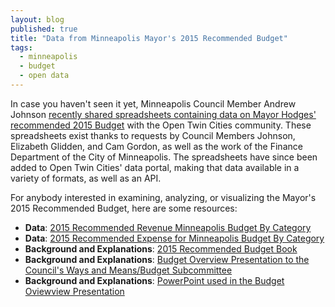 ```yaml
---
layout: blog
published: true
title: "Data from Minneapolis Mayor's 2015 Recommended Budget"
tags: 
  - minneapolis
  - budget
  - open data
---
```


In case you haven't seen it yet, Minneapolis Council Member Andrew Johnson [recently shared spreadsheets containing data on Mayor Hodges' recommended 2015 Budget](https://groups.google.com/d/msg/twin-cities-brigade/cfTtrIX1RNU/MnCD4dcXG5oJ) with the Open Twin Cities community. These spreadsheets exist thanks to requests by Council Members Johnson, Elizabeth Glidden, and Cam Gordon, as well as the work of the Finance Department of the City of Minneapolis. The spreadsheets have since been added to Open Twin Cities' data portal, making that data available in a variety of formats, as well as an API.

For anybody interested in examining, analyzing, or visualizing the Mayor's 2015 Recommended Budget, here are some resources:

- **Data**: [2015 Recommended Revenue Minneapolis Budget By Category](https://brigades.opendatanetwork.com/TRANSPARENCY/2015-Recommended-Revenue-Minneapolis-Budget-By-Cat/uffk-4y2u)
- **Data**: [2015 Recommended Expense for Minneapolis Budget By Category](https://brigades.opendatanetwork.com/TRANSPARENCY/2015-Recommended-Expense-for-Minneapolis-Budget-By/4f3r-mks3)
- **Background and Explanations**: [2015 Recommended Budget Book](http://www.minneapolismn.gov/finance/budget/WCMS1P-130178)
- **Background and Explanations**: [Budget Overview Presentation to the Council's Ways and Means/Budget Subcommittee](https://www.youtube.com/watch?v=XkEMHEMf2LY&index=39&list=PLcNuebgSUruBwfFHKPC6QOuHosXodOMSH)
- **Background and Explanations**: [PowerPoint used in the Budget Oviewview Presentation](http://www.minneapolismn.gov/www/groups/public/@clerk/documents/webcontent/wcms1p-130711.pdf)
